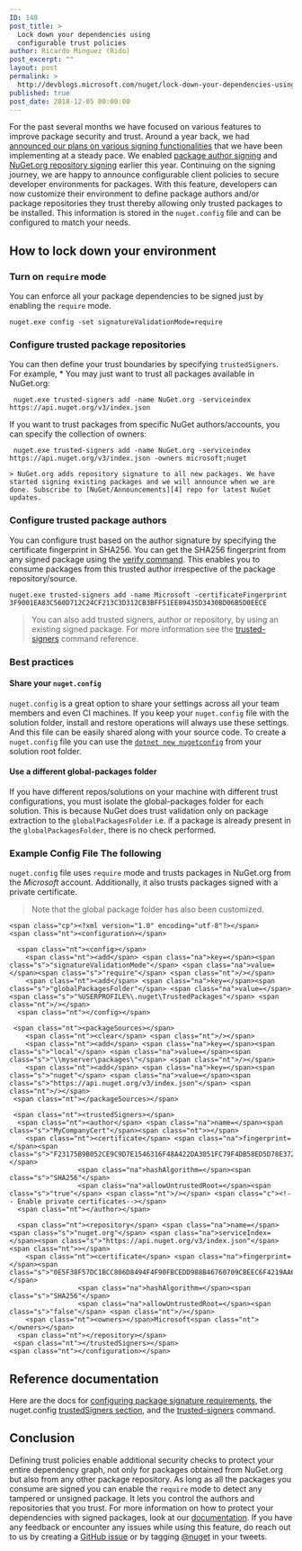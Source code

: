 ```yaml
---
ID: 140
post_title: >
  Lock down your dependencies using
  configurable trust policies
author: Ricardo Minguez (Rido)
post_excerpt: ""
layout: post
permalink: >
  http://devblogs.microsoft.com/nuget/lock-down-your-dependencies-using-configurable-trust-policies/
published: true
post_date: 2018-12-05 00:00:00
---
```

For the past several months we have focused on various features to improve package security and trust. Around a year back, we had [announced our plans on various signing functionalities][1] that we have been implementing at a steady pace. We enabled [package author signing][2] and [NuGet.org repository signing][3] earlier this year. Continuing on the signing journey, we are happy to announce configurable client policies to secure developer environments for packages. With this feature, developers can now customize their environment to define package authors and/or package repositories they trust thereby allowing only trusted packages to be installed. This information is stored in the `nuget.config` file and can be configured to match your needs.

## How to lock down your environment

### Turn on `require` mode

You can enforce all your package dependencies to be signed just by enabling the `require` mode.

<pre><code class="language-cmd">nuget.exe config -set signatureValidationMode=require</code></pre>

### Configure trusted package repositories

You can then define your trust boundaries by specifying `trustedSigners`. For example, * You may just want to trust all packages available in NuGet.org:

<pre><code class="language-cmd"> nuget.exe trusted-signers add -name NuGet.org -serviceindex https://api.nuget.org/v3/index.json</code></pre>

If you want to trust packages from specific NuGet authors/accounts, you can specify the collection of owners:

<pre><code class="language-cmd"> nuget.exe trusted-signers add -name NuGet.org -serviceindex https://api.nuget.org/v3/index.json -owners microsoft;nuget</code></pre>

    > NuGet.org adds repository signature to all new packages. We have started signing existing packages and we will announce when we are done. Subscribe to [NuGet/Announcements][4] repo for latest NuGet updates.
    

### Configure trusted package authors

You can configure trust based on the author signature by specifying the certificate fingerprint in SHA256. You can get the SHA256 fingerprint from any signed package using the [verify command][4]. This enables you to consume packages from this trusted author irrespective of the package repository/source.

<pre><code class="language-cmd">nuget.exe trusted-signers add -name Microsoft -certificateFingerprint 3F9001EA83C560D712C24CF213C3D312CB3BFF51EE89435D3430BD06B5D0EECE</code></pre>

> You can also add trusted signers, author or repository, by using an existing signed package. For more information see the [trusted-signers][5] command reference.

### Best practices

#### Share your `nuget.config`

`nuget.config` is a great option to share your settings across all your team members and even CI machines. If you keep your `nuget.config` file with the solution folder, install and restore operations will always use these settings. And this file can be easily shared along with your source code. To create a `nuget.config` file you can use the [`dotnet new nugetconfig`][6] from your solution root folder.

#### Use a different global-packages folder

If you have different repos/solutions on your machine with different trust configurations, you must isolate the global-packages folder for each solution. This is because NuGet does trust validation only on package extraction to the `globalPackagesFolder` i.e. if a package is already present in the `globalPackagesFolder`, there is no check performed.

### Example Config File The following

`nuget.config` file uses `require` mode and trusts packages in NuGet.org from the *Microsoft* account. Additionally, it also trusts packages signed with a private certificate.

> Note that the global package folder has also been customized.

<pre class="highlight"><code>&lt;span class="cp">&lt;?xml version="1.0" encoding="utf-8"?&gt;&lt;/span>
&lt;span class="nt">&lt;configuration&gt;&lt;/span>
  
  &lt;span class="nt">&lt;config&gt;&lt;/span>
    &lt;span class="nt">&lt;add&lt;/span> &lt;span class="na">key=&lt;/span>&lt;span class="s">"signatureValidationMode"&lt;/span> &lt;span class="na">value=&lt;/span>&lt;span class="s">"require"&lt;/span> &lt;span class="nt">/&gt;&lt;/span>    
    &lt;span class="nt">&lt;add&lt;/span> &lt;span class="na">key=&lt;/span>&lt;span class="s">"globalPackagesFolder"&lt;/span> &lt;span class="na">value=&lt;/span>&lt;span class="s">"%USERPROFILE%\.nuget\TrustedPackages"&lt;/span> &lt;span class="nt">/&gt;&lt;/span>
  &lt;span class="nt">&lt;/config&gt;&lt;/span>

 &lt;span class="nt">&lt;packageSources&gt;&lt;/span>
    &lt;span class="nt">&lt;clear&lt;/span> &lt;span class="nt">/&gt;&lt;/span>
    &lt;span class="nt">&lt;add&lt;/span> &lt;span class="na">key=&lt;/span>&lt;span class="s">"local"&lt;/span> &lt;span class="na">value=&lt;/span>&lt;span class="s">"\\myserver\packages\"&lt;/span> &lt;span class="nt">/&gt;&lt;/span>
    &lt;span class="nt">&lt;add&lt;/span> &lt;span class="na">key=&lt;/span>&lt;span class="s">"nuget"&lt;/span> &lt;span class="na">value=&lt;/span>&lt;span class="s">"https://api.nuget.org/v3/index.json"&lt;/span> &lt;span class="nt">/&gt;&lt;/span>
 &lt;span class="nt">&lt;/packageSources&gt;&lt;/span>
  
 &lt;span class="nt">&lt;trustedSigners&gt;&lt;/span> 
  &lt;span class="nt">&lt;author&lt;/span> &lt;span class="na">name=&lt;/span>&lt;span class="s">"MyCompanyCert"&lt;/span>&lt;span class="nt">&gt;&lt;/span>
    &lt;span class="nt">&lt;certificate&lt;/span> &lt;span class="na">fingerprint=&lt;/span>&lt;span class="s">"F23175B9B052CE9C9D7E1546316F48A422DA3051FC79F4DB58ED5D78E372CEEC"&lt;/span> 
                 &lt;span class="na">hashAlgorithm=&lt;/span>&lt;span class="s">"SHA256"&lt;/span> 
                 &lt;span class="na">allowUntrustedRoot=&lt;/span>&lt;span class="s">"true"&lt;/span> &lt;span class="nt">/&gt;&lt;/span> &lt;span class="c">&lt;!-- Enable private certificates--&gt;&lt;/span>
  &lt;span class="nt">&lt;/author&gt;&lt;/span>
   
  &lt;span class="nt">&lt;repository&lt;/span> &lt;span class="na">name=&lt;/span>&lt;span class="s">"nuget.org"&lt;/span> &lt;span class="na">serviceIndex=&lt;/span>&lt;span class="s">"https://api.nuget.org/v3/index.json"&lt;/span>&lt;span class="nt">&gt;&lt;/span>
    &lt;span class="nt">&lt;certificate&lt;/span> &lt;span class="na">fingerprint=&lt;/span>&lt;span class="s">"0E5F38F57DC1BCC806D8494F4F90FBCEDD988B46760709CBEEC6F4219AA6157D"&lt;/span> 
                 &lt;span class="na">hashAlgorithm=&lt;/span>&lt;span class="s">"SHA256"&lt;/span> 
                 &lt;span class="na">allowUntrustedRoot=&lt;/span>&lt;span class="s">"false"&lt;/span> &lt;span class="nt">/&gt;&lt;/span>
    &lt;span class="nt">&lt;owners&gt;&lt;/span>Microsoft&lt;span class="nt">&lt;/owners&gt;&lt;/span>
  &lt;span class="nt">&lt;/repository&gt;&lt;/span>
 &lt;span class="nt">&lt;/trustedSigners&gt;&lt;/span>
&lt;span class="nt">&lt;/configuration&gt;&lt;/span></code></pre>

## Reference documentation

Here are the docs for [configuring package signature requirements][7], the nuget.config [trustedSigners section][8], and the [trusted-signers][5] command.

## Conclusion

Defining trust policies enable additional security checks to protect your entire dependency graph, not only for packages obtained from NuGet.org but also from any other package repository. As long as all the packages you consume are signed you can enable the `require` mode to detect any tampered or unsigned package. It lets you control the authors and repositories that you trust. For more information on how to protect your dependencies with signed packages, look at our [documentation][9]. If you have any feedback or encounter any issues while using this feature, do reach out to us by creating a [GitHub issue][10] or by tagging [@nuget][11] in your tweets.

 [1]: https://blog.nuget.org/20170914/NuGet-Package-Signing.html
 [2]: https://blog.nuget.org/20180522/Introducing-signed-package-submissions.html
 [3]: https://blog.nuget.org/20180810/Introducing-Repository-Signatures.html
 [4]: https://docs.microsoft.com/nuget/tools/cli-ref-verify
 [5]: https://docs.microsoft.com/nuget/tools/cli-ref-trusted-signers
 [6]: https://docs.microsoft.com/en-us/dotnet/core/tools/dotnet-new?tabs=netcore21
 [7]: https://docs.microsoft.com/en-us/nuget/consume-packages/installing-signed-packages#configure-package-signature-requirements
 [8]: https://docs.microsoft.com/nuget/reference/nuget-config-file#trustedsigners-section
 [9]: https://docs.microsoft.com/nuget/reference/signed-packages-reference
 [10]: https://github.com/NuGet/Home/issues
 [11]: https://twitter.com/nuget